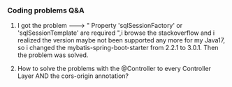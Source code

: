 ### Coding problems Q&A

1. I got the problem ---> " Property 'sqlSessionFactory' or 'sqlSessionTemplate' are required ",i browse the stackoverflow and i realized the version maybe not been supported any more for my Java17, so i changed the mybatis-spring-boot-starter from 2.2.1 to 3.0.1. Then the problem was solved.

2. How to solve the problems with the @Controller to every Controller Layer AND the cors-origin annotation?
